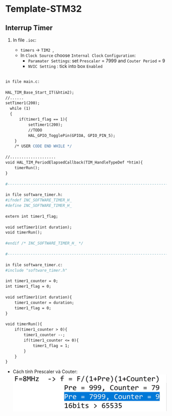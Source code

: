 # Template-STM32

## Interrup Timer

1. In file `.ioc`:

   * `timers` -> `TIM2 `,
   * In `Clock Source` choose `Internal Clock`
     `Configuration`:
     * `Paramater Settings`:     set `Prescaler` = 7999 and `Couter Period` = 9
     * `NVIC Setting` : tick into box `Enabled`

```apache

in file main.c:  

HAL_TIM_Base_Start_IT(&htim2);
//......
setTimer1(200);
  while (1)
  {
	  if(timer1_flag == 1){
		  setTimer1(200);
		  //TODO
		  HAL_GPIO_TogglePin(GPIOA, GPIO_PIN_5);
    }
    /* USER CODE END WHILE */

//....................
void HAL_TIM_PeriodElapsedCallback(TIM_HandleTypeDef *htim){
	timerRun();
}

#--------------------------------------------------------------------------------------------------------------------

in file software_timer.h:
#ifndef INC_SOFTWARE_TIMER_H_
#define INC_SOFTWARE_TIMER_H_

extern int timer1_flag;

void setTimer1(int duration);
void timerRun();

#endif /* INC_SOFTWARE_TIMER_H_ */

#--------------------------------------------------------------------------------------------------------------------

in file software_timer.c:
#include "software_timer.h"

int timer1_counter = 0;
int timer1_flag = 0;

void setTimer1(int duration){
	timer1_counter = duration;
	timer1_flag = 0;
}

void timerRun(){
	if(timer1_counter > 0){
		timer1_counter --;
		if(timer1_counter <= 0){
			timer1_flag = 1;
		}
	}
}

```
- Cách tính Prescaler và Couter:
  ![](interrup_timer.png)

